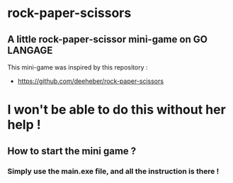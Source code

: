 # rock-paper-scissors
A little rock-paper-scissor mini-game on GO LANGAGE
----

This mini-game was inspired by this repository :
-   https://github.com/deeheber/rock-paper-scissors

# I won't be able to do this without her help !

## How to start the mini game ?
### Simply use the main.exe file, and all the instruction is there !
